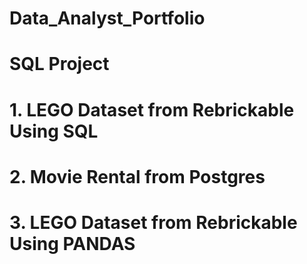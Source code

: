# Data_Analyst_Portfolio
# SQL Project
# 1. LEGO Dataset from Rebrickable Using SQL
# 2. Movie Rental from Postgres
# 3. LEGO Dataset from Rebrickable Using PANDAS
